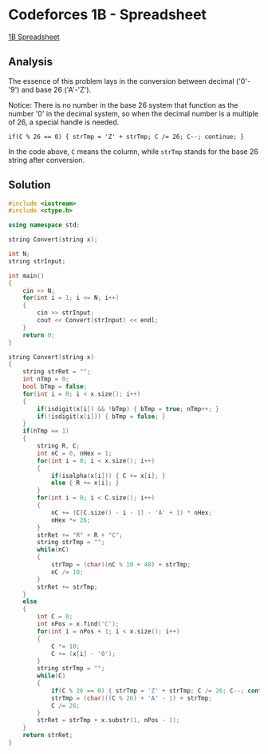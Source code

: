 # Codeforces 1B - Spreadsheet


[1B Spreadsheet](https://codeforces.com/contest/1/problem/B)

## Analysis

The essence of this problem lays in the conversion between decimal ('0'-'9') and base 26 ('A'-'Z').

Notice: There is no number in the base 26 system that function as the number '0' in the decimal system, so when the decimal number is a multiple of 26, a special handle is needed.

`if(C % 26 == 0) { strTmp = 'Z' + strTmp; C /= 26; C--; continue; }`

In the code above, `C` means the column, while `strTmp` stands for the base 26 string after conversion.

## Solution

```cpp
#include <iostream>
#include <ctype.h>

using namespace std;

string Convert(string x);

int N;
string strInput; 

int main()
{
	cin >> N;
	for(int i = 1; i <= N; i++)
	{
		cin >> strInput;
		cout << Convert(strInput) << endl;
	}
	return 0;
} 

string Convert(string x)
{
	string strRet = ""; 
	int nTmp = 0;
	bool bTmp = false;
	for(int i = 0; i < x.size(); i++)
	{
		if(isdigit(x[i]) && !bTmp) { bTmp = true; nTmp++; }
		if(!isdigit(x[i])) { bTmp = false; }
	}
	if(nTmp == 1)
	{
		string R, C;
		int nC = 0, nHex = 1;
		for(int i = 0; i < x.size(); i++)
		{
			if(isalpha(x[i])) { C += x[i]; }
			else { R += x[i]; }
		}
		for(int i = 0; i < C.size(); i++)
		{
			nC += (C[C.size() - i - 1] - 'A' + 1) * nHex;
			nHex *= 26;
		}
		strRet += "R" + R + "C";
		string strTmp = "";
		while(nC)
		{
			strTmp = (char)(nC % 10 + 48) + strTmp;
			nC /= 10;
		}
		strRet += strTmp;
	}
	else
	{
		int C = 0;
		int nPos = x.find('C');
		for(int i = nPos + 1; i < x.size(); i++)
		{
			C *= 10;
			C += (x[i] - '0');
		}
		string strTmp = "";
		while(C)
		{
			if(C % 26 == 0) { strTmp = 'Z' + strTmp; C /= 26; C--; continue; }
			strTmp = (char)((C % 26) + 'A' - 1) + strTmp;
			C /= 26;
		}
		strRet = strTmp + x.substr(1, nPos - 1);
	}
	return strRet;
}
```
